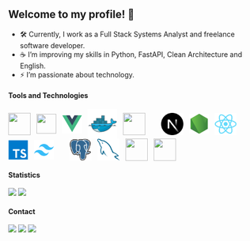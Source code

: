 ## Welcome to my profile! 👋

- 🛠️ Currently, I work as a Full Stack Systems Analyst and freelance software developer.
- ☕ I’m improving my skills in Python, FastAPI, Clean Architecture and English.
- ⚡ I’m passionate about technology.

#### Tools and Technologies
<div>
  <img align="center" height="45" width="45" src="https://cdn.jsdelivr.net/gh/devicons/devicon@latest/icons/python/python-original.svg"/> &nbsp;
  <img align="center" height="40" width="40" src="https://cdn.jsdelivr.net/gh/devicons/devicon@latest/icons/fastapi/fastapi-original.svg"/> &nbsp;
  <img align="center" height="40" width="40" src="https://raw.githubusercontent.com/devicons/devicon/master/icons/vuejs/vuejs-original.svg"> &nbsp;
  <img align="center" height="60" width="60" src="https://raw.githubusercontent.com/devicons/devicon/master/icons/docker/docker-original.svg"> &nbsp;
  <img align="center" height="45" width="45" src="https://cdn.jsdelivr.net/gh/devicons/devicon@latest/icons/git/git-original.svg"/> &nbsp;&nbsp;
  &nbsp;&nbsp;&nbsp;
  <img align="center" height="45" width="45" src="https://raw.githubusercontent.com/devicons/devicon/master/icons/nextjs/nextjs-original.svg" /> &nbsp;
  <img align="center" height="40" width="40" src="https://raw.githubusercontent.com/devicons/devicon/master/icons/nodejs/nodejs-original.svg"> &nbsp;
  <img align="center" height="45" width="45" src="https://raw.githubusercontent.com/devicons/devicon/master/icons/react/react-original.svg" /> &nbsp;
  <img align="center" height="40" width="40" src="https://raw.githubusercontent.com/devicons/devicon/master/icons/typescript/typescript-original.svg"> &nbsp;
  <img align="center" height="40" width="40" src="https://raw.githubusercontent.com/devicons/devicon/master/icons/tailwindcss/tailwindcss-original.svg"> &nbsp;&nbsp;
  &nbsp;&nbsp;&nbsp;
  <img align="center" height="45" width="45" src="https://raw.githubusercontent.com/devicons/devicon/master/icons/postgresql/postgresql-original.svg"> &nbsp;
  <img align="center" height="45" width="45" src="https://raw.githubusercontent.com/devicons/devicon/master/icons/mysql/mysql-original.svg"> &nbsp;
  <img align="center" height="45" width="45" src="https://cdn.jsdelivr.net/gh/devicons/devicon@latest/icons/gitlab/gitlab-original.svg"/> &nbsp;
  <img align="center" height="45" width="45" src="https://cdn.jsdelivr.net/gh/devicons/devicon@latest/icons/linux/linux-original.svg"/> &nbsp;
  <br>
</div>

#### Statistics
<div>
  <img height="250em" src="https://github-readme-stats.vercel.app/api/top-langs/?username=filpss&layout=donut&langs_count=7&theme=tokyonight"/>
  <img height="180em" src="https://github-readme-stats.vercel.app/api?username=filpss&show_icons=true&theme=tokyonight&include_all_commits=true&count_private=false"/>
</div>

#### Contact
<div>
  <a href="https://discord.gg/pTTakYxx" target="_blank"><img src="https://img.shields.io/badge/Discord-7289DA?style=for-the-badge&logo=discord&logoColor=white" target="_blank"></a>
  <a href = "mailto:filpsp2019@gmail.com"><img src="https://img.shields.io/badge/-Gmail-%23333?style=for-the-badge&logo=gmail&logoColor=white" target="_blank"></a>
  <a href="https://www.linkedin.com/in/filps" target="_blank"><img src="https://img.shields.io/badge/-LinkedIn-%230077B5?style=for-the-badge&logo=linkedin&logoColor=white" target="_blank"></a>   
</div>
